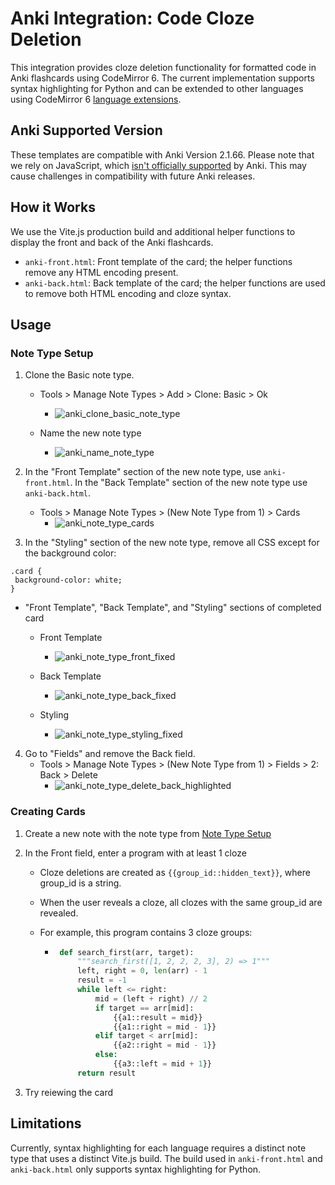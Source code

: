 # Anki Integration: Code Cloze Deletion 
This integration provides cloze deletion functionality for formatted code in Anki flashcards using CodeMirror 6. The current implementation supports syntax highlighting for Python and can be extended to other languages using CodeMirror 6 [language extensions](https://codemirror.net/#languages).

## Anki Supported Version 
These templates are compatible with Anki Version 2.1.66. Please note that we rely on JavaScript, which [isn't officially supported](https://docs.ankiweb.net/templates/styling.html#javascript) by Anki. This may cause challenges in compatibility with future Anki releases.

## How it Works
We use the Vite.js production build and additional helper functions to display the front and back of the Anki flashcards. 

- `anki-front.html`: Front template of the card; the helper functions remove any HTML encoding present. 
- `anki-back.html`: Back template of the card; the helper functions are used to remove both HTML encoding and cloze syntax. 

## Usage
### Note Type Setup
1. Clone the Basic note type.

   - Tools > Manage Note Types > Add > Clone: Basic > Ok
     
      - ![anki_clone_basic_note_type](https://github.com/chan-w/code-cloze/assets/40780153/e3f4dd44-5ede-432e-a720-bd9b2ad29b4c)

   - Name the new note type
     
      - ![anki_name_note_type](https://github.com/chan-w/code-cloze/assets/40780153/a0cd0f0b-28f3-499f-b727-379e0d943ffa)


2. In the "Front Template" section of the new note type, use `anki-front.html`. In the "Back Template" section of the new note type use `anki-back.html`.

   - Tools > Manage Note Types > (New Note Type from 1) > Cards
     - ![anki_note_type_cards](https://github.com/chan-w/code-cloze/assets/40780153/b117fded-babe-42af-8cf9-432ee88515fc)

 


3. In the "Styling" section of the new note type, remove all CSS except for the background color:

```
.card {
 background-color: white;
}
```

   - "Front Template", "Back Template", and "Styling" sections of completed card
      - Front Template
         - ![anki_note_type_front_fixed](https://github.com/chan-w/code-cloze/assets/40780153/ce272cef-c9b5-40b0-8e56-630fa4df4745)

      - Back Template
         - ![anki_note_type_back_fixed](https://github.com/chan-w/code-cloze/assets/40780153/3ca8f262-d413-484a-a1b3-1f851779d152)

      - Styling
         - ![anki_note_type_styling_fixed](https://github.com/chan-w/code-cloze/assets/40780153/87127b54-e87a-4941-8052-3b15406208db)



4. Go to "Fields" and remove the Back field.
   - Tools > Manage Note Types > (New Note Type from 1) > Fields > 2: Back > Delete
     - ![anki_note_type_delete_back_highlighted](https://github.com/chan-w/code-cloze/assets/40780153/99812e3d-a4fa-4f42-96b1-0a3ac8a0e11b)
       


### Creating Cards
1. Create a new note with the note type from [Note Type Setup](#note-type-setup)
2. In the Front field, enter a program with at least 1 cloze
   - Cloze deletions are created as `{{group_id::hidden_text}}`, where group_id is a string.
   - When the user reveals a cloze, all clozes with the same group_id are revealed.
   - For example, this program contains 3 cloze groups:
     
      - ```python
         def search_first(arr, target):
             """search_first([1, 2, 2, 2, 3], 2) => 1"""
             left, right = 0, len(arr) - 1
             result = -1
             while left <= right:
                 mid = (left + right) // 2
                 if target == arr[mid]:
                     {{a1::result = mid}}
                     {{a1::right = mid - 1}}
                 elif target < arr[mid]:
                     {{a2::right = mid - 1}}
                 else:
                     {{a3::left = mid + 1}}
             return result
         ```

3. Try reiewing the card 


## Limitations
Currently, syntax highlighting for each language requires a distinct note type that uses a distinct Vite.js build. The build used in `anki-front.html` and `anki-back.html` only supports syntax highlighting for Python.
